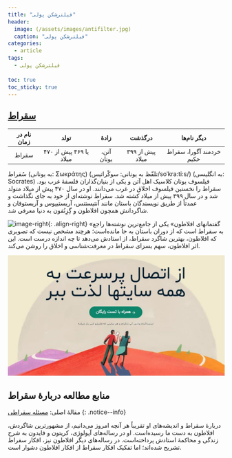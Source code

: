 ```yaml
---
title: "فیلترشکن پولی"
header:
  image: (/assets/images/antifilter.jpg)
  caption: "فیلترشکن پولی"
categories:
  - article
tags:
  - فیلترشکن پولی

toc: true
toc_sticky: true
---
```


## [سقراط](https://fa.wikipedia.org/wiki/%D8%B3%D9%82%D8%B1%D8%A7%D8%B7)

| نام در زمان | تولد                    | زادهٔ      | درگذشت           | دیگر نام‌ها              |
|:-----------:|:-----------------------:|:----------:|:----------------:|:------------------------:|
| سقراط       | ۴۷۰ یا ۴۶۹ پیش از میلاد | آتن، یونان | ۳۹۹ پیش از میلاد | خردمند آگورا، سقراط حکیم |

سُقراط (به یونانی: Σωκράτης) (تلفّظ به یونانی: سوکْراتیس/soˈkra:ti:s/) (به انگلیسی: Socrates) فیلسوف یونان کلاسیک اهل آتن و یکی از بنیان‌گذاران فلسفهٔ غرب بود. سقراط را نخستین فیلسوف اخلاق در غرب می‌دانند. او در سال ۴۷۰ پیش از میلاد متولد شد و در سال ۳۹۹ پیش از میلاد کشته شد. سقراط نوشته‌ای از خود به جای نگذاشت و عمدتاً از طریق نویسندگان باستان مانند آنتیستنس، آریستیپوس و آریستوفان و شاگردانش همچون افلاطون و گِزِنُفون به دنیا معرفی شد.

![image-right](https://upload.wikimedia.org/wikipedia/commons/thumb/6/68/Vatsoc.jpg/150px-Vatsoc.jpg){: .align-right}
«گفتمانهای افلاطون» یکی از جامع‌ترین نوشته‌ها راجع به سقراط است که از دوران باستان به جا مانده‌است؛ هرچند مشخص نیست که تصویری که افلاطون، بهترین شاگرد سقراط، از استادش می‌دهد تا چه اندازه درست است. این اثر افلاطون، سهم بسزای سقراط در معرفت‌شناسی و اخلاق را روشن می‌کند.

![Beautiful Sunset](/assets/images/antifilter.jpg)


## منابع مطالعه دربارهٔ سقراط

مقالهٔ اصلی: [مسئله سقراطی](https://fa.wikipedia.org/wiki/%D9%85%D8%B3%D8%A6%D9%84%D9%87_%D8%B3%D9%82%D8%B1%D8%A7%D8%B7%DB%8C)
{: .notice--info}

دربارهٔ سقراط و اندیشه‌های او تقریباً هر آنچه امروز می‌دانیم، از مشهورترین شاگردش، افلاطون به دست ما رسیده‌است. او در رساله‌های آپولوژی، کریتون و فایدون به شرح زندگی و محاکمهٔ استادش پرداخته‌است. در رساله‌های دیگر افلاطون نیز، افکار سقراط تشریح شده‌اند؛ اما تفکیک افکار سقراط از افکار افلاطون دشوار است.
